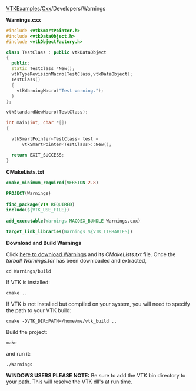 [VTKExamples](/home/)/[Cxx](/Cxx)/Developers/Warnings

**Warnings.cxx**
```c++
#include <vtkSmartPointer.h>
#include <vtkDataObject.h>
#include <vtkObjectFactory.h>

class TestClass : public vtkDataObject
{
  public:
  static TestClass *New();
  vtkTypeRevisionMacro(TestClass,vtkDataObject);
  TestClass()
  {
    vtkWarningMacro("Test warning.");
  }
};

vtkStandardNewMacro(TestClass);

int main(int, char *[])
{

  vtkSmartPointer<TestClass> test =
      vtkSmartPointer<TestClass>::New();

  return EXIT_SUCCESS;
}
```
**CMakeLists.txt**
```cmake
cmake_minimum_required(VERSION 2.8)
 
PROJECT(Warnings)
 
find_package(VTK REQUIRED)
include(${VTK_USE_FILE})
 
add_executable(Warnings MACOSX_BUNDLE Warnings.cxx)
 
target_link_libraries(Warnings ${VTK_LIBRARIES})
```

**Download and Build Warnings**

Click [here to download Warnings](https://github.com/lorensen/VTKWikiExamplesTarballs/raw/master/Warnings.tar) and its *CMakeLists.txt* file.
Once the *tarball Warnings.tar* has been downloaded and extracted,
```
cd Warnings/build 
```
If VTK is installed:
```
cmake ..
```
If VTK is not installed but compiled on your system, you will need to specify the path to your VTK build:
```
cmake -DVTK_DIR:PATH=/home/me/vtk_build ..
```
Build the project:
```
make
```
and run it:
```
./Warnings
```
**WINDOWS USERS PLEASE NOTE:** Be sure to add the VTK bin directory to your path. This will resolve the VTK dll's at run time.

